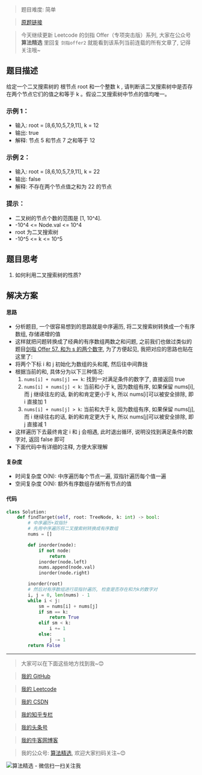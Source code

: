 > 题目难度: 简单

> [原题链接](https://leetcode.cn/problems/opLdQZ/)

> 今天继续更新 Leetcode 的剑指 Offer（专项突击版）系列, 大家在公众号 **算法精选** 里回复 `剑指offer2` 就能看到该系列当前连载的所有文章了, 记得关注哦~

## 题目描述

给定一个二叉搜索树的 根节点 root 和一个整数 k , 请判断该二叉搜索树中是否存在两个节点它们的值之和等于 k 。假设二叉搜索树中节点的值均唯一。

### 示例 1：

- 输入: root = [8,6,10,5,7,9,11], k = 12
- 输出: true
- 解释: 节点 5 和节点 7 之和等于 12

### 示例 2：

- 输入: root = [8,6,10,5,7,9,11], k = 22
- 输出: false
- 解释: 不存在两个节点值之和为 22 的节点

### 提示：

- 二叉树的节点个数的范围是 [1, 10^4].
- -10^4 <= Node.val <= 10^4
- root 为二叉搜索树
- -10^5 <= k <= 10^5

## 题目思考

1. 如何利用二叉搜索树的性质?

## 解决方案

#### 思路

- 分析题目, 一个很容易想到的思路就是中序遍历, 将二叉搜索树转换成一个有序数组, 存储递增的值
- 这样就把问题转换成了经典的有序数组两数之和问题, 之前我们也做过类似的题目[剑指 Offer 57. 和为 s 的两个数字](https://mp.weixin.qq.com/s?__biz=MzA5MDk1MjI5MA==&mid=2247484095&idx=1&sn=984ebd48c6aa4064d57989547a87be97&token=493419333&lang=zh_CN#rd), 为了方便起见, 我把对应的思路也贴在这里了:
- 将两个下标 i 和 j 初始化为数组的头和尾, 然后往中间靠拢
- 根据当前的和, 具体分为以下三种情况:
  1. `nums[i] + nums[j] == k`: 找到一对满足条件的数字了, 直接返回 true
  2. `nums[i] + nums[j] < k`: 当前和小于 k, 因为数组有序, 如果保留 nums[i], 而 j 继续往左的话, 新的和肯定更小于 k, 所以 nums[i]可以被安全排除, 即 i 直接加 1
  3. `nums[i] + nums[j] > k`: 当前和大于 k, 因为数组有序, 如果保留 nums[j], 而 i 继续往右的话, 新的和肯定更大于 k, 所以 nums[j]可以被安全排除, 即 j 直接减 1
- 这样遍历下去最终肯定 i 和 j 会相遇, 此时退出循环, 说明没找到满足条件的数字对, 返回 false 即可
- 下面代码中有详细的注释, 方便大家理解

#### 复杂度

- 时间复杂度 O(N): 中序遍历每个节点一遍, 双指针遍历每个值一遍
- 空间复杂度 O(N): 额外有序数组存储所有节点的值

#### 代码

```python
class Solution:
    def findTarget(self, root: TreeNode, k: int) -> bool:
        # 中序遍历+双指针
        # 先用中序遍历将二叉搜索树转换成有序数组
        nums = []

        def inorder(node):
            if not node:
                return
            inorder(node.left)
            nums.append(node.val)
            inorder(node.right)

        inorder(root)
        # 然后对有序数组进行双指针遍历, 检查是否存在和为k的数字对
        i, j = 0, len(nums) - 1
        while i < j:
            sm = nums[i] + nums[j]
            if sm == k:
                return True
            elif sm < k:
                i += 1
            else:
                j -= 1
        return False
```

---

> 大家可以在下面这些地方找到我~😊

> [我的 GitHub](https://github.com/zjulyx)

> [我的 Leetcode](https://leetcode-cn.com/u/suibianfahui/)

> [我的 CSDN](https://me.csdn.net/zjulyx1993)

> [我的知乎专栏](https://zhuanlan.zhihu.com/c_1242508721932464128)

> [我的头条号](https://www.toutiao.com/c/user/1090304683804520/#mid=1671643017345028)

> [我的牛客网博客](https://blog.nowcoder.net/zjulyx)

> 我的公众号: [算法精选](https://mp.weixin.qq.com/s?__biz=MzA5MDk1MjI5MA==&mid=2247484158&idx=1&sn=90176bac32cf7af40e4074c721fd8a95&chksm=900285f3a7750ce5a068c9c9773781461819633f2fd60533732637ec9520c908371ebc218d49&scene=178&cur_album_id=1386231241346859009#rd), 欢迎大家扫码关注~😊

![算法精选 - 微信扫一扫关注我](https://pic1.zhimg.com/80/v2-7c988a7b35886df51596ef23616764ac_1440w.jpg)
